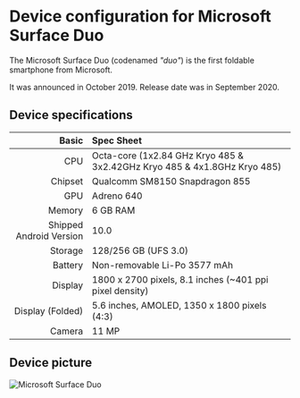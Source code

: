 Device configuration for Microsoft Surface Duo
=========================================

The Microsoft Surface Duo (codenamed _"duo"_) is the first foldable smartphone from Microsoft.

It was announced in October 2019. Release date was in September 2020.

## Device specifications

Basic   | Spec Sheet
-------:|:-------------------------
CPU     | Octa-core (1x2.84 GHz Kryo 485 & 3x2.42GHz Kryo 485 & 4x1.8GHz Kryo 485)
Chipset | Qualcomm SM8150 Snapdragon 855
GPU     | Adreno 640
Memory  | 6 GB RAM
Shipped Android Version | 10.0
Storage | 128/256 GB (UFS 3.0)
Battery | Non-removable Li-Po 3577 mAh
Display | 1800 x 2700 pixels, 8.1 inches (~401 ppi pixel density) 
Display (Folded) | 5.6 inches, AMOLED, 1350 x 1800 pixels (4:3)
Camera  | 11 MP

## Device picture


![Microsoft Surface Duo](https://compass-ssl.microsoft.com/assets/e7/42/e7425797-42b6-4381-b72c-4acc5f4c0c0c.png?n=SurfaceDuo.png "Microsoft Surface Duo")
